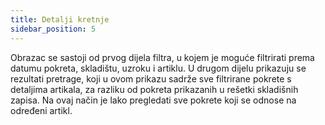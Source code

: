 ```yaml
---
title: Detalji kretnje
sidebar_position: 5
---
```


Obrazac se sastoji od prvog dijela filtra, u kojem je moguće filtrirati prema datumu pokreta, skladištu, uzroku i artiklu. U drugom dijelu prikazuju se rezultati pretrage, koji u ovom prikazu sadrže sve filtrirane pokrete s detaljima artikala, za razliku od pokreta prikazanih u rešetki skladišnih zapisa. Na ovaj način je lako pregledati sve pokrete koji se odnose na određeni artikl.
